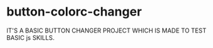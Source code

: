 # button-colorc-changer

IT'S A BASIC BUTTON CHANGER PROJECT WHICH IS MADE TO TEST BASIC js  SKILLS.

